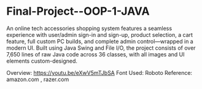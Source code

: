 # Final-Project--OOP-1-JAVA
An online tech accessories shopping system features a seamless experience with user/admin sign-in and sign-up, product selection, a cart feature, full custom PC builds, and complete admin control—wrapped in a modern UI. Built using Java Swing and File I/O, the project consists of over 7,650 lines of raw Java code across 36 classes, with all images and UI elements custom-designed.

Overview: https://youtu.be/eXwV5mTJbSA
Font Used: Roboto
Reference: amazon.com , razer.com


